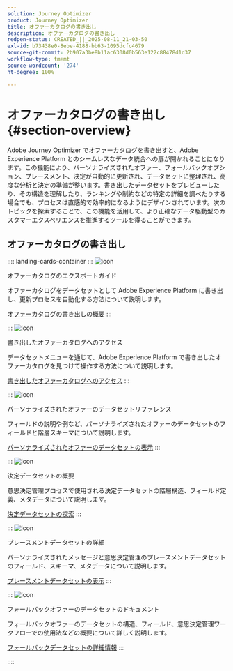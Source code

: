 ```yaml
---
solution: Journey Optimizer
product: Journey Optimizer
title: オファーカタログの書き出し
description: オファーカタログの書き出し
redpen-status: CREATED_||_2025-08-11_21-03-50
exl-id: b73438e0-8ebe-4188-bb63-1095dcfc4679
source-git-commit: 2b907a3be8b11ac6308d0b563e122c88478d1d37
workflow-type: tm+mt
source-wordcount: '274'
ht-degree: 100%

---
```


# オファーカタログの書き出し{#section-overview}

Adobe Journey Optimizer でオファーカタログを書き出すと、Adobe Experience Platform とのシームレスなデータ統合への扉が開かれることになります。この機能により、パーソナライズされたオファー、フォールバックオプション、プレースメント、決定が自動的に更新され、データセットに整理され、高度な分析と決定の準備が整います。書き出したデータセットをプレビューしたり、その構造を理解したり、ランキングや制約などの特定の詳細を調べたりする場合でも、プロセスは直感的で効率的になるようにデザインされています。次のトピックを探索することで、この機能を活用して、より正確なデータ駆動型のカスタマーエクスペリエンスを推進するツールを得ることができます。

## オファーカタログの書き出し

:::: landing-cards-container
:::
![icon](https://cdn.experienceleague.adobe.com/icons/circle-play.svg)

オファーカタログのエクスポートガイド

オファーカタログをデータセットとして Adobe Experience Platform に書き出し、更新プロセスを自動化する方法について説明します。

[オファーカタログの書き出しの概要](../using/offers/export-catalog/get-started-export.md)
:::

:::
![icon](https://cdn.experienceleague.adobe.com/icons/list-check.svg)

書き出したオファーカタログへのアクセス

データセットメニューを通じて、Adobe Experience Platform で書き出したオファーカタログを見つけて操作する方法について説明します。

[書き出したオファーカタログへのアクセス](../using/offers/export-catalog/access-dataset.md)
:::

:::
![icon](https://cdn.experienceleague.adobe.com/icons/code-branch.svg)

パーソナライズされたオファーのデータセットリファレンス

フィールドの説明や例など、パーソナライズされたオファーのデータセットのフィールドと階層スキーマについて説明します。

[パーソナライズされたオファーのデータセットの表示](../using/offers/export-catalog/export-offers.md)
:::

:::
![icon](https://cdn.experienceleague.adobe.com/icons/code-branch.svg)

決定データセットの概要

意思決定管理プロセスで使用される決定データセットの階層構造、フィールド定義、メタデータについて説明します。

[決定データセットの探索](../using/offers/export-catalog/export-decisions.md)
:::

:::
![icon](https://cdn.experienceleague.adobe.com/icons/puzzle-piece.svg)

プレースメントデータセットの詳細

パーソナライズされたメッセージと意思決定管理のプレースメントデータセットのフィールド、スキーマ、メタデータについて説明します。

[プレースメントデータセットの表示](../using/offers/export-catalog/export-placements.md)
:::

:::
![icon](https://cdn.experienceleague.adobe.com/icons/puzzle-piece.svg)

フォールバックオファーのデータセットのドキュメント

フォールバックオファーのデータセットの構造、フィールド、意思決定管理ワークフローでの使用法などの概要について詳しく説明します。

[フォールバックデータセットの詳細情報](../using/offers/export-catalog/export-fallback.md)
:::

::::
